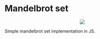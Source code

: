 # Mandelbrot set 

<p align="center">
    <img src="https://i.imgur.com/fVeOUcX.png">
    </br>
</p>
Simple mandelbrot set implementation in JS.